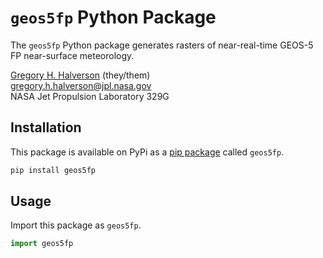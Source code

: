 # `geos5fp` Python Package

The `geos5fp` Python package generates rasters of near-real-time GEOS-5 FP near-surface meteorology.

[Gregory H. Halverson](https://github.com/gregory-halverson-jpl) (they/them)<br>
[gregory.h.halverson@jpl.nasa.gov](mailto:gregory.h.halverson@jpl.nasa.gov)<br>
NASA Jet Propulsion Laboratory 329G

## Installation

This package is available on PyPi as a [pip package](https://pypi.org/project/geos5fp/) called `geos5fp`.

```bash
pip install geos5fp
```

## Usage

Import this package as `geos5fp`.

```python
import geos5fp
```
